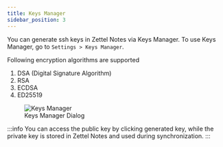 ```yaml
---
title: Keys Manager
sidebar_position: 3
---
```


You can generate ssh keys in Zettel Notes via Keys Manager. To use Keys Manager, go to `Settings > Keys Manager`.

Following encryption algorithms are supported

1. DSA (Digital Signature Algorithm)
2. RSA
3. ECDSA
4. ED25519

<figure>
<img src="/assets/img/keys-manager.png" alt="Keys Manager"/>
 <figcaption>Keys Manager Dialog</figcaption>
</figure>

:::info
You can access the public key by clicking generated key, while the private key is stored in Zettel Notes and used during synchronization.
:::
